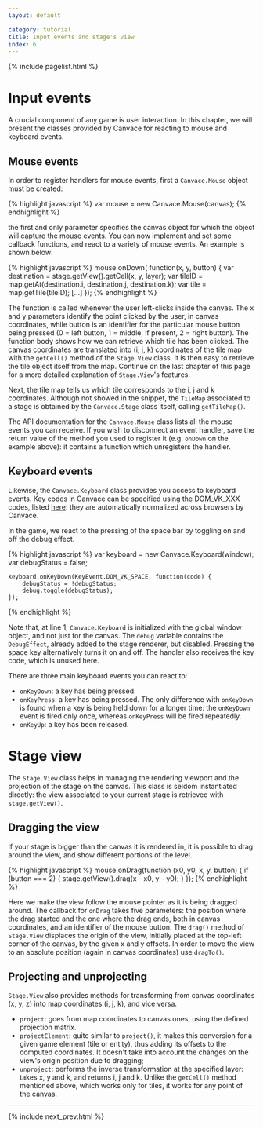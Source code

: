 ```yaml
---
layout: default

category: tutorial
title: Input events and stage's view
index: 6
---
```


{% include pagelist.html %}

# Input events
A crucial component of any game is user interaction. In this chapter, we will present the classes provided by Canvace for reacting to mouse and keyboard events.

## Mouse events
In order to register handlers for mouse events, first a `Canvace.Mouse` object must be created:

{% highlight javascript %}
    var mouse = new Canvace.Mouse(canvas);
{% endhighlight %}

the first and only parameter specifies the canvas object for which the object will capture the mouse events.
You can now implement and set some callback functions, and react to a variety of mouse events. An example is shown below:

{% highlight javascript %}
    mouse.onDown( function(x, y, button) {
        var destination = stage.getView().getCell(x, y, layer);
        var tileID = map.getAt(destination.i, destination.j, destination.k);
        var tile = map.getTile(tileID);
        [...]
    });
{% endhighlight %}

The function is called whenever the user left-clicks inside the canvas. The x and y parameters identify the point clicked by the user, in canvas coordinates, while
button is an identifier for the particular mouse button being pressed (0 = left button, 1 = middle, if present, 2 = right button).
The function body shows how we can retrieve which tile has been clicked. The canvas coordinates are translated into (i, j, k) coordinates of the tile map with the `getCell()` method of the `Stage.View` class. It is then easy to retrieve the tile object itself from the map. Continue on the last chapter of this page for a more detailed explanation of `Stage.View`'s features.

Next, the tile map tells us which tile corresponds to the i, j and k coordinates. Although not showed in the snippet, the `TileMap` associated to a stage is obtained by the `Canvace.Stage` class itself, calling `getTileMap()`.

The API documentation for the `Canvace.Mouse` class lists all the mouse events you can receive. If you wish to disconnect an event handler, save the return value of
the method you used to register it (e.g. `onDown` on the example above): it contains a function which unregisters the handler.

## Keyboard events
Likewise, the `Canvace.Keyboard` class provides you access to keyboard events. Key codes in Canvace can be specified using the DOM_VK_XXX codes, listed
[here](https://developer.mozilla.org/en-US/docs/DOM/KeyboardEvent "KeyBoardEvent"): they are automatically normalized across browsers by Canvace.

In the game, we react to the pressing of the space bar by toggling on and off the debug effect.

{% highlight javascript %}
    var keyboard = new Canvace.Keyboard(window);
    var debugStatus = false;

    keyboard.onKeyDown(KeyEvent.DOM_VK_SPACE, function(code) {
        debugStatus = !debugStatus;
        debug.toggle(debugStatus);
    });
{% endhighlight %}
    
Note that, at line 1, `Canvace.Keyboard` is initialized with the global window object, and not just for the canvas. The `debug` variable contains the `DebugEffect`,
already added to the stage renderer, but disabled. Pressing the space key alternatively turns it on and off. The handler also receives the key code, which is
unused here.

There are three main keyboard events you can react to:
- `onKeyDown`: a key has being pressed.
- `onKeyPress`: a key has being pressed. The only difference with `onKeyDown` is found when a key is being held down for a longer time: the `onKeyDown` event is fired only once, whereas `onKeyPress` will be fired repeatedly.
- `onKeyUp`: a key has been released.

# Stage view
The `Stage.View` class helps in managing the rendering viewport and the projection of the stage on the canvas. This class is seldom instantiated directly: the view
associated to your current stage is retrieved with `stage.getView()`.

## Dragging the view
If your stage is bigger than the canvas it is rendered in, it is possible to drag around the view, and show different portions of the level.

{% highlight javascript %}
    mouse.onDrag(function (x0, y0, x, y, button) {
        if (button === 2) {
            stage.getView().drag(x - x0, y - y0);
        }
    });
{% endhighlight %}

Here we make the view follow the mouse pointer as it is being dragged around. The callback for `onDrag` takes five parameters: the position where the drag started and the one where the drag ends, both in canvas coordinates, and an identifier of the mouse button. The `drag()` method of `Stage.View` displaces the origin of the view, initially placed at the top-left corner of the canvas, by the given x and y offsets. In order to move the view to an absolute position (again in canvas coordinates) use `dragTo()`.

## Projecting and unprojecting
`Stage.View` also provides methods for transforming from canvas coordinates (x, y, z) into map coordinates (i, j, k), and vice versa.

- `project`: goes from map coordinates to canvas ones, using the defined projection matrix.
- `projectElement`: quite similar to `project()`, it makes this conversion for a given game element (tile or entity), thus adding its offsets to the computed coordinates. It doesn't take into account the changes on the view's origin position due to dragging;
- `unproject`: performs the inverse transformation at the specified layer: takes x, y and k, and returns i, j and k. Unlike the `getCell()` method mentioned above, which works only for tiles, it works for any point of the canvas.

----------------------------

{% include next_prev.html %}